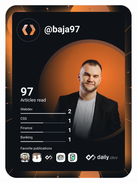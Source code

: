 <a href="https://app.daily.dev/DailyDevTips"><img src="https://github.com/antoniobajivic/antoniobajivic/blob/1ca8e90696f5dc9e0497635494854f8123efe6da/devcard.svg" width="400" alt="Antonio Bajivić's Dev Card"/></a>
